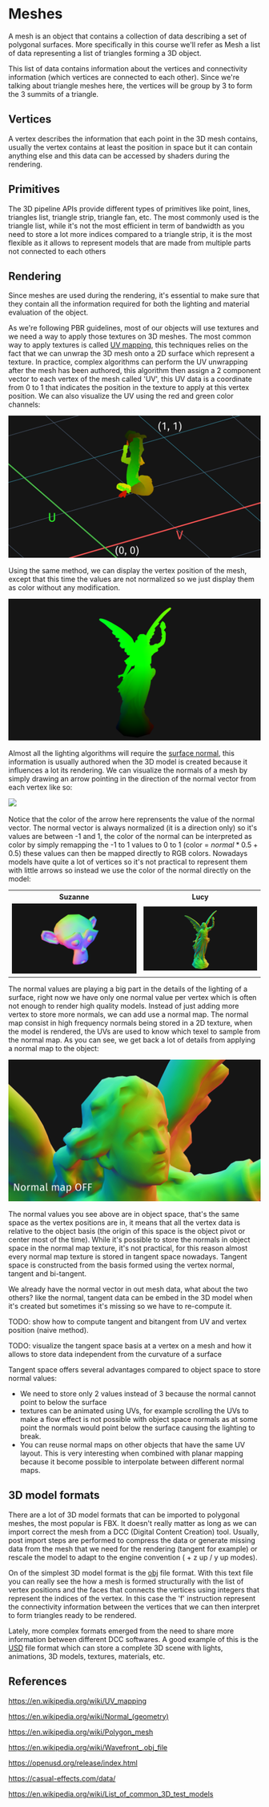 # Meshes

A mesh is an object that contains a collection of data describing a set of polygonal surfaces. More specifically in this course we'll refer as Mesh a list of data representing a list of triangles forming a 3D object.

This list of data contains information about the vertices and connectivity information (which vertices are connected to each other). Since we're talking about triangle meshes here, the vertices will be group by 3 to form the 3 summits of a triangle.

## Vertices

A vertex describes the information that each point in the 3D mesh contains, usually the vertex contains at least the position in space but it can contain anything else and this data can be accessed by shaders during the rendering.

## Primitives

The 3D pipeline APIs provide different types of primitives like point, lines, triangles list, triangle strip, triangle fan, etc. The most commonly used is the triangle list, while it's not the most efficient in term of bandwidth as you need to store a lot more indices compared to a triangle strip, it is the most flexible as it allows to represent models that are made from multiple parts not connected to each others

## Rendering

Since meshes are used during the rendering, it's essential to make sure that they contain all the information required for both the lighting and material evaluation of the object.

As we're following PBR guidelines, most of our objects will use textures and we need a way to apply those textures on 3D meshes. The most common way to apply textures is called [UV mapping](https://en.wikipedia.org/wiki/UV_mapping), this techniques relies on the fact that we can unwrap the 3D mesh onto a 2D surface which represent a texture. In practice, complex algorithms can perform the UV unwrapping after the mesh has been authored, this algorithm then assign a 2 component vector to each vertex of the mesh called 'UV', this UV data is a coordinate from 0 to 1 that indicates the position in the texture to apply at this vertex position. We can also visualize the UV using the red and green color channels:

![](Media/Recordings/Meshes%2004.gif)

Using the same method, we can display the vertex position of the mesh, except that this time the values are not normalized so we just display them as color without any modification.

![](Media/Recordings/Meshes%2003.png)

Almost all the lighting algorithms will require the [surface normal](https://en.wikipedia.org/wiki/Normal_(geometry)), this information is usually authored when the 3D model is created because it influences a lot its rendering. We can visualize the normals of a mesh by simply drawing an arrow pointing in the direction of the normal vector from each vertex like so:

![](Media/Recordings/Meshes%2000.gif)

Notice that the color of the arrow here reprensents the value of the normal vector. The normal vector is always normalized (it is a direction only) so it's values are between -1 and 1, the color of the normal can be interpreted as color by simply remapping the -1 to 1 values to 0 to 1 (color = $normal * 0.5 + 0.5$) these values can then be mapped directly to RGB colors. Nowadays models have quite a lot of vertices so it's not practical to represent them with little arrows so instead we use the color of the normal directly on the model:

<table>
  <tr><th>Suzanne</th><th>Lucy</th></tr>
  <tr>
    <td><img src="Media/Recordings/Meshes%2001.png"  alt="2D" width = 100% height = 100% ></td>
    <td><img src="Media/Recordings/Meshes%2002.png"  alt="3D" width = 100% height = 100% ></td>
  </tr>
</table>

The normal values are playing a big part in the details of the lighting of a surface, right now we have only one normal value per vertex which is often not enough to render high quality models. Instead of just adding more vertex to store more normals, we can add use a normal map. The normal map consist in high frequency normals being stored in a 2D texture, when the model is rendered, the UVs are used to know which texel to sample from the normal map. As you can see, we get back a lot of details from applying a normal map to the object:

![](Media/Recordings/Meshes%2006.gif)

The normal values you see above are in object space, that's the same space as the vertex positions are in, it means that all the vertex data is relative to the object basis (the origin of this space is the object pivot or center most of the time). While it's possible to store the normals in object space in the normal map texture, it's not practical, for this reason almost every normal map texture is stored in tangent space nowadays. Tangent space is constructed from the basis formed using the vertex normal, tangent and bi-tangent.

We already have the normal vector in out mesh data, what about the two others? like the normal, tangent data can be embed in the 3D model when it's created but sometimes it's missing so we have to re-compute it.

TODO: show how to compute tangent and bitangent from UV and vertex position (naive method).

TODO: visualize the tangent space basis at a vertex on a mesh and how it allows to store data independent from the curvature of a surface

Tangent space offers several advantages compared to object space to store normal values:

- We need to store only 2 values instead of 3 because the normal cannot point to below the surface
- textures can be animated using UVs, for example scrolling the UVs to make a flow effect is not possible with object space normals as at some point the normals would point below the surface causing the lighting to break.
- You can reuse normal maps on other objects that have the same UV layout. This is very interesting when combined with planar mapping because it become possible to interpolate between different normal maps.

## 3D model formats

There are a lot of 3D model formats that can be imported to polygonal meshes, the most popular is FBX. It doesn't really matter as long as we can import correct the mesh from a DCC (Digital Content Creation) tool. Usually, post import steps are performed to compress the data or generate missing data from the mesh that we need for the rendering (tangent for example) or rescale the model to adapt to the engine convention ( + z up / y up modes).

On of the simplest 3D model format is the [obj](https://en.wikipedia.org/wiki/Wavefront_.obj_file) file format. With this text file you can really see the how a mesh is formed structurally with the list of vertex positions and the faces that connects the vertices using integers that represent the indices of the vertex. In this case the 'f' instruction represent the connectivity information between the vertices that we can then interpret to form triangles ready to be rendered.

Lately, more complex formats emerged from the need to share more information between different DCC softwares. A good example of this is the [USD](https://openusd.org/release/index.html) file format which can store a complete 3D scene with lights, animations, 3D models, textures, materials, etc.

## References

https://en.wikipedia.org/wiki/UV_mapping

https://en.wikipedia.org/wiki/Normal_(geometry)

https://en.wikipedia.org/wiki/Polygon_mesh

https://en.wikipedia.org/wiki/Wavefront_.obj_file

https://openusd.org/release/index.html

https://casual-effects.com/data/

https://en.wikipedia.org/wiki/List_of_common_3D_test_models